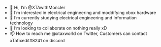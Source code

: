 - 👋 Hi, I’m @XTAwithMoncler
- 👀 I’m interested in electrical engineering and moddifying xbox hardware
- 🌱 I’m currently studying electrical engineering and Information technology
- 💞️ I’m looking to collaborate on nothing really xD
- 📫 How to reach me @xtaxworld on Twitter, Customers can contact xTafixedit#8241 on discord

<!---
XTAwithMoncler/XTAwithMoncler is a ✨ special ✨ repository because its `README.md` (this file) appears on your GitHub profile.
You can click the Preview link to take a look at your changes.
--->
